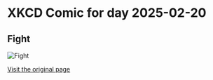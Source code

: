 
# XKCD Comic for day 2025-02-20

## Fight

![Fight](https://imgs.xkcd.com/comics/fight.png "And she put sweet nothings in all my .conf files.  It'll take me forever to get X working again.")

[Visit the original page](https://xkcd.com/340/)
